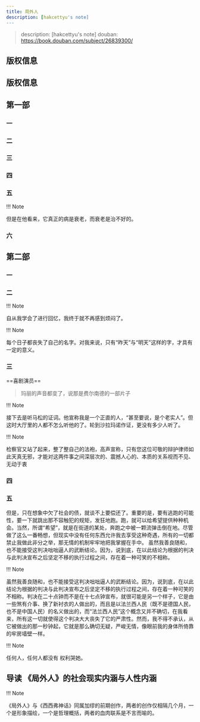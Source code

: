```yaml
---
title: 局外人
description: [hakcettyu's note]
---
```


> description: [hakcettyu's note]
> douban: <https://book.douban.com/subject/26839300/>

## 版权信息

## 版权信息

## 第一部

### 一

### 二

### 三

### 四

### 五

!!! Note

但是在他看来，它真正的病是衰老，而衰老是治不好的。

### 六

## 第二部

### 一

### 二

!!! Note

自从我学会了进行回忆，我终于就不再感到烦闷了。

!!! Note

每个日子都丧失了自己的名字。对我来说，只有“昨天”与“明天”这样的字，才具有一定的意义。

### 三

==喜剧演员==

> 玛丽的声音都变了，说那是费尔南德的一部片子

!!! Note

接下去是听马松的证词。他宣称我是一个正直的人，“甚至要说，是个老实人”。但这时大厅里的人都不怎么听他的了。轮到沙拉玛诺作证，更没有多少人听了。

!!! Note

检察官又站了起来，整了整自己的法袍，高声宣称，只有您这位可敬的辩护律师如此天真无邪，才能对这两件事之间深层次的、震撼人心的、本质的关系视而不见、无动于衷

### 四

### 五

但是，只在想象中欠了社会的债，就谈不上要偿还了。重要的是，要有逃跑的可能性，要一下就跳出那不容触犯的规矩，发狂地跑。跑，就可以给希望提供种种机会。当然，所谓“希望”，就是在街道的某处，奔跑之中被一颗流弹击倒在地。尽管做了这么一番畅想，但现实中没有任何东西允许我去享受这种奇遇，所有的一切都禁止我做此非分之举，那无情的机制牢牢地把我掌握在手中。
虽然我善良随和，也不能接受这判决咄咄逼人的武断结论。因为，说到底，在以此结论为根据的判决与此判决宣布之后坚定不移的执行过程之间，存在着一种可笑的不相称。

!!! Note

虽然我善良随和，也不能接受这判决咄咄逼人的武断结论。因为，说到底，在以此结论为根据的判决与此判决宣布之后坚定不移的执行过程之间，存在着一种可笑的不相称。判决在二十点钟而不是在十七点钟宣布，就很可能是另一个样子，它是由一些煞有介事、换了新衬衣的人做出的，而且是以法兰西人民（既不是德国人民，也不是中国人民）的名义做出的，而“法兰西人民”这个概念又并不确切，在我看来，所有这一切就使得这个判决大大丧失了它的严肃性。然而，我不得不承认，从它被做出的那一秒钟起，它就是那么确切无疑，严峻无情，像眼前我的身体所倚靠的牢房墙壁一样。

!!! Note

任何人，任何人都没有
权利哭她。

## 导读 《局外人》的社会现实内涵与人性内涵

!!! Note

《局外人》与《西西弗神话》同属加缪的前期创作，两者的创作仅相隔几个月，一个是形象描绘，一个是哲理概括，两者的血肉联系是不言而喻的。